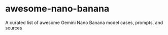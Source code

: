 # awesome-nano-banana
A curated list of awesome Gemini Nano Banana model cases, prompts, and sources
